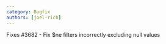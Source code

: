 ```yaml
---
category: Bugfix
authors: [joel-rich]
---
```


Fixes #3682 - Fix $ne filters incorrectly excluding null values
